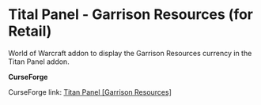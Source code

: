 # Tital Panel - Garrison Resources (for Retail)

World of Warcraft addon to display the Garrison Resources currency in the Titan Panel addon.

**CurseForge**

CurseForge link: [Titan Panel [Garrison Resources]](https://www.curseforge.com/wow/addons/titan-panel-garrison-resources)